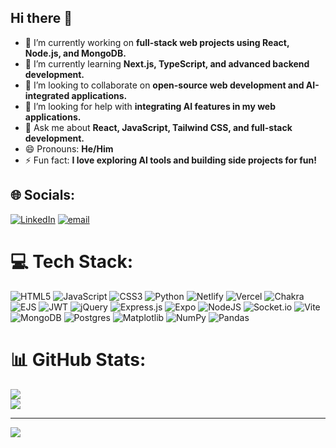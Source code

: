
<!--
**masstamilan555/masstamilan555** is a ✨ _special_ ✨ repository because its `README.md` (this file) appears on your GitHub profile.

Here are some ideas to get you started:


-->
## Hi there 👋  

- 🔭 I’m currently working on **full-stack web projects using React, Node.js, and MongoDB.**  
- 🌱 I’m currently learning **Next.js, TypeScript, and advanced backend development.**  
- 👯 I’m looking to collaborate on **open-source web development and AI-integrated applications.**  
- 🤔 I’m looking for help with **integrating AI features in my web applications.**  
- 💬 Ask me about **React, JavaScript, Tailwind CSS, and full-stack development.**  
- 😄 Pronouns: **He/Him**  
- ⚡ Fun fact: **I love exploring AI tools and building side projects for fun!**  

## 🌐 Socials:
[![LinkedIn](https://img.shields.io/badge/LinkedIn-%230077B5.svg?logo=linkedin&logoColor=white)](https://linkedin.com/in/https://www.linkedin.com/in/tamilarasu55/) [![email](https://img.shields.io/badge/Email-D14836?logo=gmail&logoColor=white)](mailto:arasut075@gmail.com) 

# 💻 Tech Stack:
![HTML5](https://img.shields.io/badge/html5-%23E34F26.svg?style=for-the-badge&logo=html5&logoColor=white) ![JavaScript](https://img.shields.io/badge/javascript-%23323330.svg?style=for-the-badge&logo=javascript&logoColor=%23F7DF1E) ![CSS3](https://img.shields.io/badge/css3-%231572B6.svg?style=for-the-badge&logo=css3&logoColor=white) ![Python](https://img.shields.io/badge/python-3670A0?style=for-the-badge&logo=python&logoColor=ffdd54) ![Netlify](https://img.shields.io/badge/netlify-%23000000.svg?style=for-the-badge&logo=netlify&logoColor=#00C7B7) ![Vercel](https://img.shields.io/badge/vercel-%23000000.svg?style=for-the-badge&logo=vercel&logoColor=white) ![Chakra](https://img.shields.io/badge/chakra-%234ED1C5.svg?style=for-the-badge&logo=chakraui&logoColor=white) ![EJS](https://img.shields.io/badge/ejs-%23B4CA65.svg?style=for-the-badge&logo=ejs&logoColor=black) ![JWT](https://img.shields.io/badge/JWT-black?style=for-the-badge&logo=JSON%20web%20tokens) ![jQuery](https://img.shields.io/badge/jquery-%230769AD.svg?style=for-the-badge&logo=jquery&logoColor=white) ![Express.js](https://img.shields.io/badge/express.js-%23404d59.svg?style=for-the-badge&logo=express&logoColor=%2361DAFB) ![Expo](https://img.shields.io/badge/expo-1C1E24?style=for-the-badge&logo=expo&logoColor=#D04A37) ![NodeJS](https://img.shields.io/badge/node.js-6DA55F?style=for-the-badge&logo=node.js&logoColor=white) ![Socket.io](https://img.shields.io/badge/Socket.io-black?style=for-the-badge&logo=socket.io&badgeColor=010101) ![Vite](https://img.shields.io/badge/vite-%23646CFF.svg?style=for-the-badge&logo=vite&logoColor=white) ![MongoDB](https://img.shields.io/badge/MongoDB-%234ea94b.svg?style=for-the-badge&logo=mongodb&logoColor=white) ![Postgres](https://img.shields.io/badge/postgres-%23316192.svg?style=for-the-badge&logo=postgresql&logoColor=white) ![Matplotlib](https://img.shields.io/badge/Matplotlib-%23ffffff.svg?style=for-the-badge&logo=Matplotlib&logoColor=black) ![NumPy](https://img.shields.io/badge/numpy-%23013243.svg?style=for-the-badge&logo=numpy&logoColor=white) ![Pandas](https://img.shields.io/badge/pandas-%23150458.svg?style=for-the-badge&logo=pandas&logoColor=white)
# 📊 GitHub Stats:
![](https://github-readme-streak-stats.herokuapp.com/?user=masstamilan555&theme=dark&hide_border=false)<br/>
![](https://github-readme-stats.vercel.app/api/top-langs/?username=masstamilan555&theme=dark&hide_border=false&include_all_commits=true&count_private=true&layout=compact)

---
[![](https://visitcount.itsvg.in/api?id=masstamilan555&icon=0&color=0)](https://visitcount.itsvg.in)

<!-- Proudly created with GPRM ( https://gprm.itsvg.in ) -->
